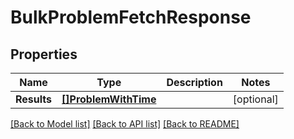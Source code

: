 # BulkProblemFetchResponse

## Properties

Name | Type | Description | Notes
------------ | ------------- | ------------- | -------------
**Results** | [**[]ProblemWithTime**](ProblemWithTime.md) |  | [optional] 

[[Back to Model list]](../README.md#documentation-for-models) [[Back to API list]](../README.md#documentation-for-api-endpoints) [[Back to README]](../README.md)


